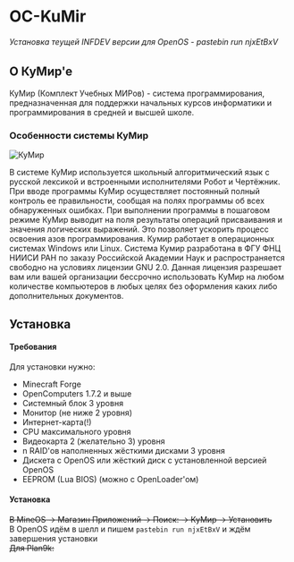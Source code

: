 # OC-KuMir
###### Установка теущей INFDEV версии для OpenOS - pastebin run njxEtBxV
## О КуМир'е
КуМир (Комплект Учебных МИРов) - система программирования, предназначенная для поддержки начальных курсов информатики и программирования в средней и высшей школе.

### Особенности системы КуМир

![КуМир](http://razvitie19.ucoz.ru/risunki/screen.png)

В системе КуМир используется школьный алгоритмический язык с русской лексикой и встроенными исполнителями Робот и Чертёжник.
При вводе программы КуМир осуществляет постоянный полный контроль ее правильности, сообщая на полях программы об всех обнаруженных ошибках.
При выполнении программы в пошаговом режиме КуМир выводит на поля результаты операций присваивания и значения логических выражений. Это позволяет ускорить процесс освоения азов программирования.
Кумир работает в операционных системах Windows или Linux.
Система Кумир разработана в ФГУ ФНЦ НИИСИ РАН по заказу Российской Академии Наук и распространяется свободно на условиях лицензии GNU 2.0.
Данная лицензия разрешает вам или вашей организации бессрочно использовать КуМир на любом количестве компьютеров в любых целях без оформления каких либо дополнительных документов.

## Установка

#### Требования
Для установки нужно:
- Minecraft Forge
- OpenComputers 1.7.2 и выше
- Системный блок 3 уровня
- Монитор (не ниже 2 уровня)
- Интернет-карта(!)
- CPU максимального уровня
- Видеокарта 2 (желательно 3) уровня
- n RAID'ов наполненных жёсткими дисками 3 уровня
- Дискета с OpenOS или жёсткий диск с установленной версией OpenOS 
- EEPROM (Lua BIOS) (можно с OpenLoader'ом)
#### Установка
<s>В MineOS -> Магазин Приложений -> Поиск: -> КуМир -> Установить</s><br>В OpenOS идём в шелл и пишем `pastebin run njxEtBxV` и ждём завершения установки<br><s>Для Plan9k: </s>
